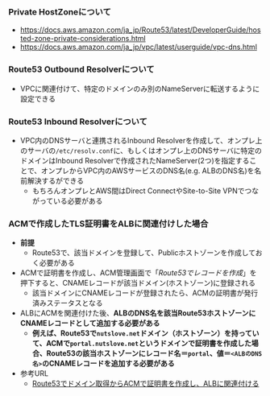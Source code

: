 ### Private HostZoneについて
- https://docs.aws.amazon.com/ja_jp/Route53/latest/DeveloperGuide/hosted-zone-private-considerations.html
- https://docs.aws.amazon.com/ja_jp/vpc/latest/userguide/vpc-dns.html

### Route53 Outbound Resolverについて
- VPCに関連付けて、特定のドメインのみ別のNameServerに転送するように設定できる

### Route53 Inbound Resolverについて
- VPC内のDNSサーバと連携されるInbound Resolverを作成して、オンプレ上のサーバの`/etc/resolv.conf`に、もしくはオンプレ上のDNSサーバに特定のドメインはInbound Resolverで作成されたNameServer(2つ)を指定することで、オンプレからVPC内のAWSサービスのDNS名(e.g. ALBのDNS名)を名前解決するができる
  - もちろんオンプレとAWS間はDirect ConnectやSite-to-Site VPNでつながっている必要がある

### ACMで作成したTLS証明書をALBに関連付けした場合
- **前提** 
  - Route53で、該当ドメインを登録して、Publicホストゾーンを作成しておく必要がある
- ACMで証明書を作成し、ACM管理画面で「_Route53でレコードを作成_」を押下すると、CNAMEレコードが該当ドメイン(ホストゾーン)に登録される
  - 該当ドメインにCNAMEレコードが登録されたら、ACMの証明書が発行済みステータスとなる
- ALBにACMを関連付けた後、**ALBのDNS名を該当Route53ホストゾーンにCNAMEレコードとして追加する必要がある**
  - **例えば、Route53で`nutslove.net`ドメイン（ホストゾーン）を持っていて、ACMで`portal.nutslove.net`というドメインで証明書を作成した場合、Route53の該当ホストゾーンにレコード名＝`portal`、値＝`<ALBのDNS名>`のCNAMEレコードを追加する必要がある**
- 参考URL
  - [Route53でドメイン取得からACMで証明書を作成し、ALBに関連付ける](https://zenn.dev/moko_poi/articles/d6d459a2b3ae30)